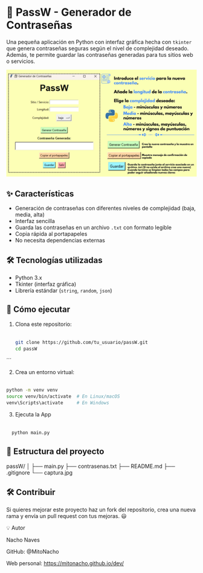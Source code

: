 # 🔐 PassW - Generador de Contraseñas

Una pequeña aplicación en Python con interfaz gráfica hecha con `tkinter` que genera contraseñas seguras según el nivel de complejidad deseado. Además, te permite guardar las contraseñas generadas para tus sitios web o servicios.

![Captura de pantalla](./assets/captura.jpg)

## ✨ Características

- Generación de contraseñas con diferentes niveles de complejidad (baja, media, alta)
- Interfaz sencilla 
- Guarda las contraseñas en un archivo `.txt` con formato legible
- Copia rápida al portapapeles
- No necesita dependencias externas

## 🛠️ Tecnologías utilizadas

- Python 3.x
- Tkinter (interfaz gráfica)
- Librería estándar (`string`, `random`, `json`)

## 🚀 Cómo ejecutar

1. Clona este repositorio:
   ```bash
   
   git clone https://github.com/tu_usuario/passW.git
   cd passW

´´´

2. Crea un entorno virtual:
```bash

python -m venv venv
source venv/bin/activate  # En Linux/macOS
venv\Scripts\activate     # En Windows

```

3. Ejecuta la App

 ```bash
   
   python main.py

```

## 📁 Estructura del proyecto

 passW/
│
├── main.py
├── contrasenas.txt
├── README.md
├── .gitignore
└── captura.jpg




## 🛠️ Contribuir

Si quieres mejorar este proyecto haz un fork del repositorio, crea una nueva rama y envía un pull request con tus mejoras. 😃

💡 Autor

Nacho Naves

GitHub: @MitoNacho

Web personal: https://mitonacho.github.io/dev/


